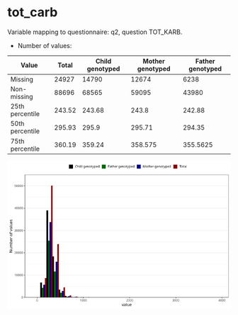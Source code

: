 # tot_carb
Variable mapping to questionnaire: q2, question TOT_KARB.
- Number of values:

| Value | Total | Child genotyped | Mother genotyped | Father genotyped |
| ----- | ----- | --------------- | ---------------- | ---------------- |
| Missing | 24927 | 14790 | 12674 | 6238 |
| Non-missing | 88696 | 68565 | 59095 | 43980 |
| 25th percentile | 243.52 | 243.68 | 243.8 | 242.88 |
| 50th percentile | 295.93 | 295.9 | 295.71 | 294.35 |
| 75th percentile | 360.19 | 359.24 | 358.575 | 355.5625 |



![](tot_carb_n.png)



